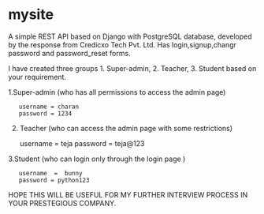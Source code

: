 # mysite

 A simple REST API based on Django with PostgreSQL database, developed by the response from Credicxo Tech Pvt. Ltd.
 Has login,signup,changr password and password_reset forms.
 
 I have created three groups 1. Super-admin, 2. Teacher, 3. Student based on your requirement.
 
 1.Super-admin  (who has all permissions to access the admin page) 
       
       username = charan
       password = 1234
 
 2. Teacher      (who can access the admin page with some restrictions)
 
       username = teja
       password = teja@123
 
 3.Student       (who can login only through the login page )
 
       username  =  bunny
       password = python123
       
       
       
  HOPE THIS WILL BE USEFUL FOR MY FURTHER INTERVIEW PROCESS IN YOUR PRESTEGIOUS COMPANY.
            
